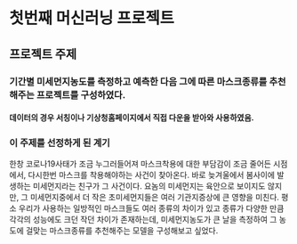 # 첫번째 머신러닝 프로젝트
## 프로젝트 주제
### 기간별 미세먼지농도를 측정하고 예측한 다음 그에 따른 마스크종류를 추천해주는 프로젝트를 구성하였다.


#### 데이터의 경우 서칭이나 기상청홈페이지에서 직접 다운을 받아와 사용하였음.


### 이 주제를 선정하게 된 계기
한창 코로나19사태가 조금 누그러들어져 마스크착용에 대한 부담감이 조금 줄어든 시점에서, 
다시한번 마스크를 착용해야하는 사건이 찾아온다.
바로 늦겨울에서 봄사이에 발생하는 미세먼지라는 친구가 그 사건이다.
요놈의 미세먼지는 육안으로 보이지도 않지만, 그 미세먼지중에서 더 작은 초미세먼지들은
여러 기관지증상에 큰 영향을 미친다. 
평소 우리가 사용하는 일방적인 마스크들도 여러 종류의 차이가 있고
종류가 다양한 만큼 각각의 성능에도 크던 작던 차이가 존재하는데, 
미세먼지농도가 큰 날을 측정하여 그 농도에 걸맞는 마스크종류를 추천해주는 모델을 구성해보고 싶었다.
